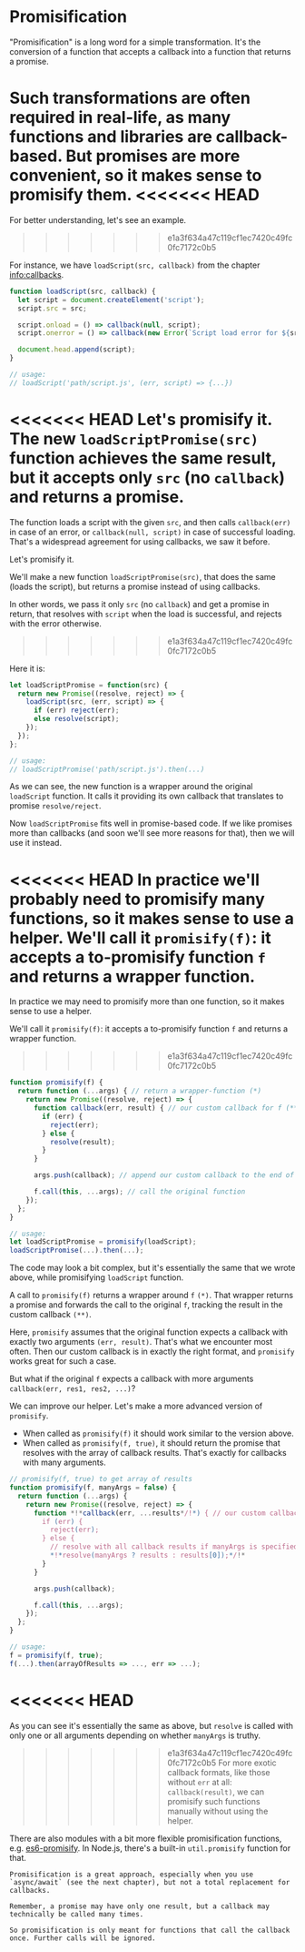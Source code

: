# Promisification

"Promisification" is a long word for a simple transformation. It's the conversion of a function that accepts a callback into a function that returns a promise.

Such transformations are often required in real-life, as many functions and libraries are callback-based. But promises are more convenient, so it makes sense to promisify them.
<<<<<<< HEAD
=======

For better understanding, let's see an example.
>>>>>>> e1a3f634a47c119cf1ec7420c49fc0fc7172c0b5

For instance, we have `loadScript(src, callback)` from the chapter <info:callbacks>.

```js run
function loadScript(src, callback) {
  let script = document.createElement('script');
  script.src = src;

  script.onload = () => callback(null, script);
  script.onerror = () => callback(new Error(`Script load error for ${src}`));

  document.head.append(script);
}

// usage:
// loadScript('path/script.js', (err, script) => {...})
```

<<<<<<< HEAD
Let's promisify it. The new `loadScriptPromise(src)` function achieves the same result, but it accepts only `src` (no `callback`) and returns a promise.
=======
The function loads a script with the given `src`, and then calls `callback(err)` in case of an error, or `callback(null, script)` in case of successful loading. That's a widespread agreement for using callbacks, we saw it before.

Let's promisify it. 

We'll make a new function `loadScriptPromise(src)`, that does the same (loads the script), but returns a promise instead of using callbacks.

In other words, we pass it only `src` (no `callback`) and get a promise in return, that resolves with `script` when the load is successful, and rejects with the error otherwise.
>>>>>>> e1a3f634a47c119cf1ec7420c49fc0fc7172c0b5

Here it is:
```js
let loadScriptPromise = function(src) {
  return new Promise((resolve, reject) => {
    loadScript(src, (err, script) => {
      if (err) reject(err);
      else resolve(script);
    });
  });
};

// usage:
// loadScriptPromise('path/script.js').then(...)
```

As we can see, the new function is a wrapper around the original `loadScript` function. It calls it providing its own callback that translates to promise `resolve/reject`.

Now `loadScriptPromise` fits well in promise-based code. If we like promises more than callbacks (and soon we'll see more reasons for that), then we will use it instead.

<<<<<<< HEAD
In practice we'll probably need to promisify many functions, so it makes sense to use a helper. We'll call it `promisify(f)`: it accepts a to-promisify function `f` and returns a wrapper function.
=======
In practice we may need to promisify more than one function, so it makes sense to use a helper.

We'll call it `promisify(f)`: it accepts a to-promisify function `f` and returns a wrapper function.
>>>>>>> e1a3f634a47c119cf1ec7420c49fc0fc7172c0b5

```js
function promisify(f) {
  return function (...args) { // return a wrapper-function (*)
    return new Promise((resolve, reject) => {
      function callback(err, result) { // our custom callback for f (**)
        if (err) {
          reject(err);
        } else {
          resolve(result);
        }
      }

      args.push(callback); // append our custom callback to the end of f arguments

      f.call(this, ...args); // call the original function
    });
  };
}

// usage:
let loadScriptPromise = promisify(loadScript);
loadScriptPromise(...).then(...);
```

The code may look a bit complex, but it's essentially the same that we wrote above, while promisifying `loadScript` function.

A call to `promisify(f)` returns a wrapper around `f` `(*)`. That wrapper returns a promise and forwards the call to the original `f`, tracking the result in the custom callback `(**)`.

Here, `promisify` assumes that the original function expects a callback with exactly two arguments `(err, result)`. That's what we encounter most often. Then our custom callback is in exactly the right format, and `promisify` works great for such a case.

But what if the original `f` expects a callback with more arguments `callback(err, res1, res2, ...)`?

We can improve our helper. Let's make a more advanced version of `promisify`.

- When called as `promisify(f)` it should work similar to the version above.
- When called as `promisify(f, true)`, it should return the promise that resolves with the array of callback results. That's exactly for callbacks with many arguments.

```js
// promisify(f, true) to get array of results
function promisify(f, manyArgs = false) {
  return function (...args) {
    return new Promise((resolve, reject) => {
      function *!*callback(err, ...results*/!*) { // our custom callback for f
        if (err) {
          reject(err);
        } else {
          // resolve with all callback results if manyArgs is specified
          *!*resolve(manyArgs ? results : results[0]);*/!*
        }
      }

      args.push(callback);

      f.call(this, ...args);
    });
  };
}

// usage:
f = promisify(f, true);
f(...).then(arrayOfResults => ..., err => ...);
```

<<<<<<< HEAD
=======
As you can see it's essentially the same as above, but `resolve` is called with only one or all arguments depending on whether `manyArgs` is truthy.

>>>>>>> e1a3f634a47c119cf1ec7420c49fc0fc7172c0b5
For more exotic callback formats, like those without `err` at all: `callback(result)`, we can promisify such functions manually without using the helper.

There are also modules with a bit more flexible promisification functions, e.g. [es6-promisify](https://github.com/digitaldesignlabs/es6-promisify). In Node.js, there's a built-in `util.promisify` function for that.

```smart
Promisification is a great approach, especially when you use `async/await` (see the next chapter), but not a total replacement for callbacks.

Remember, a promise may have only one result, but a callback may technically be called many times.

So promisification is only meant for functions that call the callback once. Further calls will be ignored.
```
